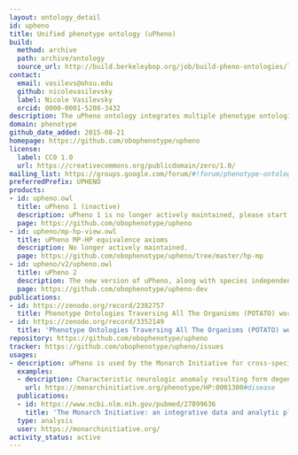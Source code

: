 ```yaml
---
layout: ontology_detail
id: upheno
title: Unified phenotype ontology (uPheno)
build:
  method: archive
  path: archive/ontology
  source_url: http://build.berkeleybop.org/job/build-pheno-ontologies/lastSuccessfulBuild/artifact/*zip*/archive.zip
contact:
  email: vasilevs@ohsu.edu
  github: nicolevasilevsky
  label: Nicole Vasilevsky
  orcid: 0000-0001-5208-3432
description: The uPheno ontology integrates multiple phenotype ontologies into a unified cross-species phenotype ontology.
domain: phenotype
github_date_added: 2015-08-21
homepage: https://github.com/obophenotype/upheno
license:
  label: CC0 1.0
  url: https://creativecommons.org/publicdomain/zero/1.0/
mailing_list: https://groups.google.com/forum/#!forum/phenotype-ontologies-editors
preferredPrefix: UPHENO
products:
- id: upheno.owl
  title: uPheno 1 (inactive)
  description: uPheno 1 is no longer actively maintained, please start using uPheno 2 (see below).
  page: https://github.com/obophenotype/upheno
- id: upheno/mp-hp-view.owl
  title: uPheno MP-HP equivalence axioms
  description: No longer actively maintained.
  page: https://github.com/obophenotype/upheno/tree/master/hp-mp
- id: upheno/v2/upheno.owl
  title: uPheno 2
  description: The new version of uPheno, along with species independent phenotypes amd additional phenotype relations. The ontology is still in Beta status, but we recommend users to migrate their infrastructures to uPheno 2 as uPheno 1 is no longer actively maintained.
  page: https://github.com/obophenotype/upheno-dev
publications:
- id: https://zenodo.org/record/2382757
  title: Phenotype Ontologies Traversing All The Organisms (POTATO) workshop aims to reconcile logical definitions across species
- id: https://zenodo.org/record/3352149
  title: 'Phenotype Ontologies Traversing All The Organisms (POTATO) workshop: 2nd edition'
repository: https://github.com/obophenotype/upheno
tracker: https://github.com/obophenotype/upheno/issues
usages:
- description: uPheno is used by the Monarch Initiative for cross-species inference.
  examples:
  - description: Characteristic neurologic anomaly resulting form degeneration of dopamine-generating cells in the substantia nigra, a region of the midbrain, characterized clinically by shaking, rigidity, slowness of movement and difficulty with walking and gait.
    url: https://monarchinitiative.org/phenotype/HP:0001300#disease
  publications:
  - id: https://www.ncbi.nlm.nih.gov/pubmed/27899636
    title: 'The Monarch Initiative: an integrative data and analytic platform connecting phenotypes to genotypes across species '
  type: analysis
  user: https://monarchinitiative.org/
activity_status: active
---
```

